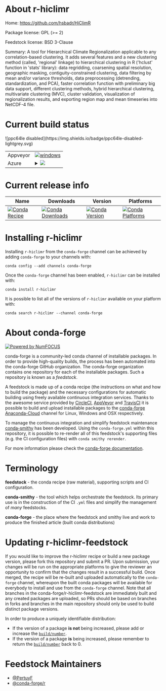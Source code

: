 About r-hiclimr
===============

Home: https://github.com/hsbadr/HiClimR

Package license: GPL (>= 2)

Feedstock license: BSD 3-Clause

Summary: A tool for Hierarchical Climate Regionalization applicable to any correlation-based clustering. It adds several features and a new clustering method (called, 'regional' linkage) to hierarchical clustering in R ('hclust' function in 'stats' library): data regridding, coarsening spatial resolution, geographic masking, contiguity-constrained clustering, data filtering by mean and/or variance thresholds, data preprocessing (detrending, standardization, and PCA), faster correlation function with preliminary big data support, different clustering methods, hybrid hierarchical clustering, multivariate clustering (MVC), cluster validation, visualization of regionalization results, and exporting region map and mean timeseries into NetCDF-4 file.



Current build status
====================


<table><tr>
    <td>Appveyor</td>
    <td>
      <a href="https://ci.appveyor.com/project/conda-forge/r-hiclimr-feedstock/branch/master">
        <img alt="windows" src="https://img.shields.io/appveyor/ci/conda-forge/r-hiclimr-feedstock/master.svg?label=Windows">
      </a>
    </td>
  </tr>
    
  <tr>
    <td>Azure</td>
    <td>
      <details>
        <summary>
          <a href="https://dev.azure.com/conda-forge/feedstock-builds/_build/latest?definitionId=7021&branchName=master">
            <img src="https://dev.azure.com/conda-forge/feedstock-builds/_apis/build/status/r-hiclimr-feedstock?branchName=master">
          </a>
        </summary>
        <table>
          <thead><tr><th>Variant</th><th>Status</th></tr></thead>
          <tbody><tr>
              <td>linux_target_platformlinux-64</td>
              <td>
                <a href="https://dev.azure.com/conda-forge/feedstock-builds/_build/latest?definitionId=7021&branchName=master">
                  <img src="https://dev.azure.com/conda-forge/feedstock-builds/_apis/build/status/r-hiclimr-feedstock?branchName=master&jobName=linux&configuration=linux_target_platformlinux-64" alt="variant">
                </a>
              </td>
            </tr><tr>
              <td>osx_target_platformosx-64</td>
              <td>
                <a href="https://dev.azure.com/conda-forge/feedstock-builds/_build/latest?definitionId=7021&branchName=master">
                  <img src="https://dev.azure.com/conda-forge/feedstock-builds/_apis/build/status/r-hiclimr-feedstock?branchName=master&jobName=osx&configuration=osx_target_platformosx-64" alt="variant">
                </a>
              </td>
            </tr><tr>
              <td>win_target_platformwin-64</td>
              <td>
                <a href="https://dev.azure.com/conda-forge/feedstock-builds/_build/latest?definitionId=7021&branchName=master">
                  <img src="https://dev.azure.com/conda-forge/feedstock-builds/_apis/build/status/r-hiclimr-feedstock?branchName=master&jobName=win&configuration=win_target_platformwin-64" alt="variant">
                </a>
              </td>
            </tr>
          </tbody>
        </table>
      </details>
    </td>
  </tr>
![ppc64le disabled](https://img.shields.io/badge/ppc64le-disabled-lightgrey.svg)
</table>

Current release info
====================

| Name | Downloads | Version | Platforms |
| --- | --- | --- | --- |
| [![Conda Recipe](https://img.shields.io/badge/recipe-r--hiclimr-green.svg)](https://anaconda.org/conda-forge/r-hiclimr) | [![Conda Downloads](https://img.shields.io/conda/dn/conda-forge/r-hiclimr.svg)](https://anaconda.org/conda-forge/r-hiclimr) | [![Conda Version](https://img.shields.io/conda/vn/conda-forge/r-hiclimr.svg)](https://anaconda.org/conda-forge/r-hiclimr) | [![Conda Platforms](https://img.shields.io/conda/pn/conda-forge/r-hiclimr.svg)](https://anaconda.org/conda-forge/r-hiclimr) |

Installing r-hiclimr
====================

Installing `r-hiclimr` from the `conda-forge` channel can be achieved by adding `conda-forge` to your channels with:

```
conda config --add channels conda-forge
```

Once the `conda-forge` channel has been enabled, `r-hiclimr` can be installed with:

```
conda install r-hiclimr
```

It is possible to list all of the versions of `r-hiclimr` available on your platform with:

```
conda search r-hiclimr --channel conda-forge
```


About conda-forge
=================

[![Powered by NumFOCUS](https://img.shields.io/badge/powered%20by-NumFOCUS-orange.svg?style=flat&colorA=E1523D&colorB=007D8A)](http://numfocus.org)

conda-forge is a community-led conda channel of installable packages.
In order to provide high-quality builds, the process has been automated into the
conda-forge GitHub organization. The conda-forge organization contains one repository
for each of the installable packages. Such a repository is known as a *feedstock*.

A feedstock is made up of a conda recipe (the instructions on what and how to build
the package) and the necessary configurations for automatic building using freely
available continuous integration services. Thanks to the awesome service provided by
[CircleCI](https://circleci.com/), [AppVeyor](https://www.appveyor.com/)
and [TravisCI](https://travis-ci.org/) it is possible to build and upload installable
packages to the [conda-forge](https://anaconda.org/conda-forge)
[Anaconda-Cloud](https://anaconda.org/) channel for Linux, Windows and OSX respectively.

To manage the continuous integration and simplify feedstock maintenance
[conda-smithy](https://github.com/conda-forge/conda-smithy) has been developed.
Using the ``conda-forge.yml`` within this repository, it is possible to re-render all of
this feedstock's supporting files (e.g. the CI configuration files) with ``conda smithy rerender``.

For more information please check the [conda-forge documentation](https://conda-forge.org/docs/).

Terminology
===========

**feedstock** - the conda recipe (raw material), supporting scripts and CI configuration.

**conda-smithy** - the tool which helps orchestrate the feedstock.
                   Its primary use is in the construction of the CI ``.yml`` files
                   and simplify the management of *many* feedstocks.

**conda-forge** - the place where the feedstock and smithy live and work to
                  produce the finished article (built conda distributions)


Updating r-hiclimr-feedstock
============================

If you would like to improve the r-hiclimr recipe or build a new
package version, please fork this repository and submit a PR. Upon submission,
your changes will be run on the appropriate platforms to give the reviewer an
opportunity to confirm that the changes result in a successful build. Once
merged, the recipe will be re-built and uploaded automatically to the
`conda-forge` channel, whereupon the built conda packages will be available for
everybody to install and use from the `conda-forge` channel.
Note that all branches in the conda-forge/r-hiclimr-feedstock are
immediately built and any created packages are uploaded, so PRs should be based
on branches in forks and branches in the main repository should only be used to
build distinct package versions.

In order to produce a uniquely identifiable distribution:
 * If the version of a package **is not** being increased, please add or increase
   the [``build/number``](https://conda.io/docs/user-guide/tasks/build-packages/define-metadata.html#build-number-and-string).
 * If the version of a package **is** being increased, please remember to return
   the [``build/number``](https://conda.io/docs/user-guide/tasks/build-packages/define-metadata.html#build-number-and-string)
   back to 0.

Feedstock Maintainers
=====================

* [@PertuyF](https://github.com/PertuyF/)
* [@conda-forge/r](https://github.com/conda-forge/r/)

